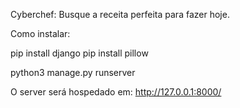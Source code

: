 Cyberchef:
Busque a receita perfeita para fazer hoje.

Como instalar:

pip install django
pip install pillow

python3 manage.py runserver

O server será hospedado em:
http://127.0.0.1:8000/
